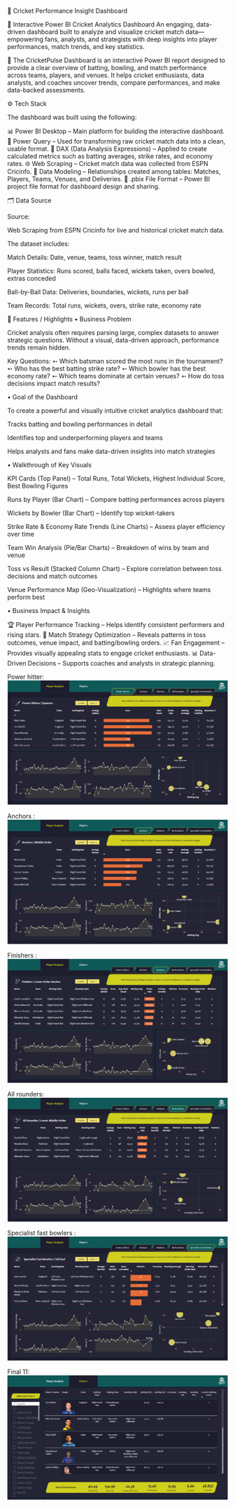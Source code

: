 🏏 Cricket Performance Insight Dashboard

🚀 Interactive Power BI Cricket Analytics Dashboard
An engaging, data-driven dashboard built to analyze and visualize cricket match data—empowering fans, analysts, and strategists with deep insights into player performances, match trends, and key statistics.

🎯 The CricketPulse Dashboard is an interactive Power BI report designed to provide a clear overview of batting, bowling, and match performance across teams, players, and venues. It helps cricket enthusiasts, data analysts, and coaches uncover trends, compare performances, and make data-backed assessments.

⚙️ Tech Stack

The dashboard was built using the following:

📊 Power BI Desktop – Main platform for building the interactive dashboard.
📂 Power Query – Used for transforming raw cricket match data into a clean, usable format.
🧠 DAX (Data Analysis Expressions) – Applied to create calculated metrics such as batting averages, strike rates, and economy rates.
🌐 Web Scraping – Cricket match data was collected from ESPN Cricinfo.
📝 Data Modeling – Relationships created among tables: Matches, Players, Teams, Venues, and Deliveries.
📁 .pbix File Format – Power BI project file format for dashboard design and sharing.

🗂️ Data Source

Source:

Web Scraping from ESPN Cricinfo for live and historical cricket match data.

The dataset includes:

Match Details: Date, venue, teams, toss winner, match result

Player Statistics: Runs scored, balls faced, wickets taken, overs bowled, extras conceded

Ball-by-Ball Data: Deliveries, boundaries, wickets, runs per ball

Team Records: Total runs, wickets, overs, strike rate, economy rate

🌟 Features / Highlights
• Business Problem

Cricket analysis often requires parsing large, complex datasets to answer strategic questions. Without a visual, data-driven approach, performance trends remain hidden.

Key Questions:
➵ Which batsman scored the most runs in the tournament?
➵ Who has the best batting strike rate?
➵ Which bowler has the best economy rate?
➵ Which teams dominate at certain venues?
➵ How do toss decisions impact match results?

• Goal of the Dashboard

To create a powerful and visually intuitive cricket analytics dashboard that:

Tracks batting and bowling performances in detail

Identifies top and underperforming players and teams

Helps analysts and fans make data-driven insights into match strategies

• Walkthrough of Key Visuals

KPI Cards (Top Panel) – Total Runs, Total Wickets, Highest Individual Score, Best Bowling Figures

Runs by Player (Bar Chart) – Compare batting performances across players

Wickets by Bowler (Bar Chart) – Identify top wicket-takers

Strike Rate & Economy Rate Trends (Line Charts) – Assess player efficiency over time

Team Win Analysis (Pie/Bar Charts) – Breakdown of wins by team and venue

Toss vs Result (Stacked Column Chart) – Explore correlation between toss decisions and match outcomes

Venue Performance Map (Geo-Visualization) – Highlights where teams perform best

• Business Impact & Insights

🏆 Player Performance Tracking – Helps identify consistent performers and rising stars.
🎯 Match Strategy Optimization – Reveals patterns in toss outcomes, venue impact, and batting/bowling orders.
📈 Fan Engagement – Provides visually appealing stats to engage cricket enthusiasts.
📊 Data-Driven Decisions – Supports coaches and analysts in strategic planning.

Power hitter:
 ![Image Alt](https://github.com/Parthsuthar2611/Cricket-Performance-Dashboard/blob/c5d6188e7d5aeda089150e897f1bb34b4508241d/Power%20hitters.png)

Anchors :
 ![Image Alt](https://github.com/Parthsuthar2611/Cricket-Performance-Dashboard/blob/971278a26970afc1391fd5de26727a1ee37755e3/Anchors.png)

Finishers :
 ![Image Alt](https://github.com/Parthsuthar2611/Cricket-Performance-Dashboard/blob/971278a26970afc1391fd5de26727a1ee37755e3/Finisher.png)

All rounders:
 ![Image Alt](https://github.com/Parthsuthar2611/Cricket-Performance-Dashboard/blob/971278a26970afc1391fd5de26727a1ee37755e3/All%20rounders.png)

Specialist fast bowlers :
 ![Image Alt](https://github.com/Parthsuthar2611/Cricket-Performance-Dashboard/blob/971278a26970afc1391fd5de26727a1ee37755e3/Specialist%20fast%20bowlers.png)

Final 11:
 ![Image Alt](https://github.com/Parthsuthar2611/Cricket-Performance-Dashboard/blob/971278a26970afc1391fd5de26727a1ee37755e3/Final%2011.png)
